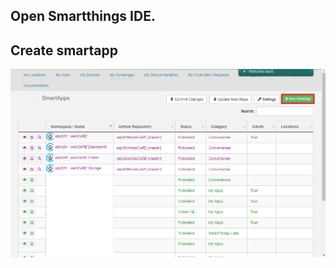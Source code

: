 ## Open Smartthings IDE.<br/>

## Create smartapp<br/>
![create](../../../imgs/smartapp/create.png) 
